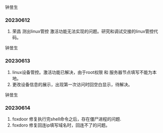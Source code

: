 钟昱生

### 20230612

1. 荣昌 测出linux管控 激活功能无法实现的问题。研究和调试交接的linux管控代码。

钟昱生

### 20230613

1. linux设备管控。激活功能已解决，由于root权限 和 服务器节点填写不能为本地。
2. 更改设备信息的展示，出现第一次访问时回空白显示，待解决。

钟昱生

### 20230614

1. foxdoor 修复执行完shell命令之后，存在僵尸进程的问题.
2. foxdoro 修复回连ip填写域名时，回连不了的问题。